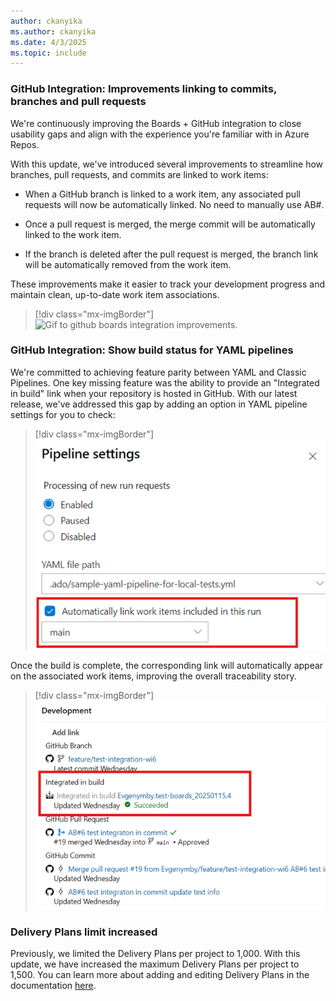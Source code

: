 ```yaml
---
author: ckanyika
ms.author: ckanyika
ms.date: 4/3/2025
ms.topic: include
---
```


### GitHub Integration: Improvements linking to commits, branches and pull requests

We're continuously improving the Boards + GitHub integration to close usability gaps and align with the experience you're familiar with in Azure Repos.

With this update, we've introduced several improvements to streamline how branches, pull requests, and commits are linked to work items:

* When a GitHub branch is linked to a work item, any associated pull requests will now be automatically linked. No need to manually use AB#.

* Once a pull request is merged, the merge commit will be automatically linked to the work item.

* If the branch is deleted after the pull request is merged, the branch link will be automatically removed from the work item.

These improvements make it easier to track your development progress and maintain clean, up-to-date work item associations.


> [!div class="mx-imgBorder"]
> ![Gif to github boards integration improvements.](../../media/254-boards-01b.gif "gif to github boards integration improvements")

### GitHub Integration: Show build status for YAML pipelines

We're committed to achieving feature parity between YAML and Classic Pipelines. One key missing feature was the ability to provide an "Integrated in build" link when your repository is hosted in GitHub. With our latest release, we've addressed this gap by adding an option in YAML pipeline settings for you to check:

> [!div class="mx-imgBorder"]
> [![Screenshot of automatically link work items.](../../media/254-boards-01.png "Screenshot of automatically link work items")](../../media/254-boards-01.png#lightbox)

Once the build is complete, the corresponding link will automatically appear on the associated work items, improving the overall traceability story.

> [!div class="mx-imgBorder"]
> [![Screenshot of integrated in build.](../../media/254-boards-02.png "Screenshot of integrated in build")](../../media/254-boards-02.png#lightbox)

### Delivery Plans limit increased

Previously, we limited the Delivery Plans per project to 1,000. With this update, we have increased the maximum Delivery Plans per project to 1,500. You can learn more about adding and editing Delivery Plans in the documentation [here](/azure/devops/boards/plans/add-edit-delivery-plan).
